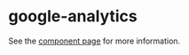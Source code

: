 google-analytics
================

See the [component page](https://elements.polymer-project.org/elements/google-analytics) for more information.
